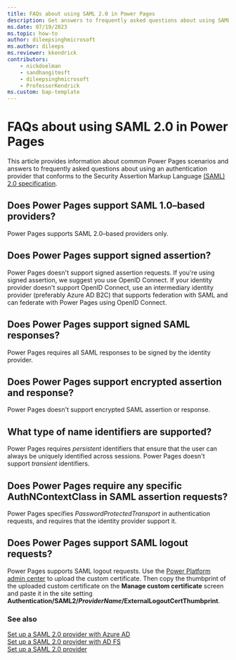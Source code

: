 ```yaml
---
title: FAQs about using SAML 2.0 in Power Pages
description: Get answers to frequently asked questions about using SAML 2.0 providers for authentication on sites you create with Microsoft Power Pages.
ms.date: 07/19/2023
ms.topic: how-to
author: dileepsinghmicrosoft
ms.author: dileeps
ms.reviewer: kkendrick
contributors:
    - nickdoelman
    - sandhangitmsft
    - dileepsinghmicrosoft
    - ProfessorKendrick
ms.custom: bap-template
---
```


# FAQs about using SAML 2.0 in Power Pages

This article provides information about common Power Pages scenarios and answers to frequently asked questions about using an authentication provider that conforms to the Security Assertion Markup Language [(SAML) 2.0 specification](https://docs.oasis-open.org/security/saml/Post2.0/sstc-saml-tech-overview-2.0-cd-02.html).

## Does Power Pages support SAML 1.0&ndash;based providers?

Power Pages supports SAML 2.0&ndash;based providers only.

## Does Power Pages support signed assertion?

Power Pages doesn't support signed assertion requests. If you're using signed assertion, we suggest you use OpenID Connect. If your identity provider doesn't support OpenID Connect, use an intermediary identity provider (preferably Azure AD B2C) that supports federation with SAML and can federate with Power Pages using OpenID Connect.

## Does Power Pages support signed SAML responses?

Power Pages requires all SAML responses to be signed by the identity provider.

## Does Power Pages support encrypted assertion and response?

Power Pages doesn't support encrypted SAML assertion or response.

## What type of name identifiers are supported?

Power Pages requires *persistent* identifiers that ensure that the user can always be uniquely identified across sessions. Power Pages doesn't support *transient* identifiers.

## Does Power Pages require any specific AuthNContextClass in SAML assertion requests?

Power Pages specifies *PasswordProtectedTransport* in authentication requests, and requires that the identity provider support it.

## Does Power Pages support SAML logout requests?

Power Pages supports SAML logout requests. Use the [Power Platform admin center](../../admin/admin-overview.md) to upload the custom certificate. Then copy the thumbprint of the uploaded custom certificate on the **Manage custom certificate** screen and paste it in the site setting **Authentication/SAML2/*ProviderName*/ExternalLogoutCertThumbprint**.

### See also

[Set up a SAML 2.0 provider with Azure AD](saml2-settings-azure-ad.md)  
[Set up a SAML 2.0 provider with AD FS](saml2-settings.md)  
[Set up a SAML 2.0 provider](saml2-provider.md)
